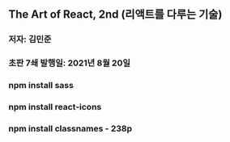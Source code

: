 ## The Art of React, 2nd (리액트를 다루는 기술)
### 저자: 김민준
### 초판 7쇄 발행일: 2021년 8월 20일


### npm install sass
### npm install react-icons
### npm install classnames - 238p